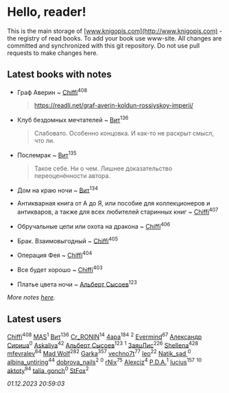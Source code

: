# Hello, reader!
This is the main storage of [www.knigopis.com](http://www.knigopis.com) - the registry of read books.
To add your book use www-site. All changes are committed and synchronized with this git repository.
Do not use pull requests to make changes here.


## Latest books with notes
* Граф Аверин ~ [Chiffi](users/105/105831994080785626680-google)<sup>408</sup>
    > https://readli.net/graf-averin-koldun-rossiyskoy-imperii/

* Клуб бездомных мечтателей ~ [Вит](users/300/300273923-vkontakte)<sup>136</sup>
    > Слабовато. Особенно концовка. И как-то не раскрыт смысл, что ли.

* Послемрак ~ [Вит](users/300/300273923-vkontakte)<sup>135</sup>
    > Такое себе. Ни о чем.
    > Лишнее доказательство переоценённости автора.

* Дом на краю ночи ~ [Вит](users/300/300273923-vkontakte)<sup>134</sup>

* Антикварная книга от А до Я, или пособие для коллекционеров и антикваров, а также для всех любителей старинных книг ~ [Chiffi](users/105/105831994080785626680-google)<sup>407</sup>

* Обручальные цепи или охота на дракона ~ [Chiffi](users/105/105831994080785626680-google)<sup>406</sup>

* Брак. Взаимовыгодный ~ [Chiffi](users/105/105831994080785626680-google)<sup>405</sup>

* Операция Фея ~ [Chiffi](users/105/105831994080785626680-google)<sup>404</sup>

* Все будет хорошо ~ [Chiffi](users/105/105831994080785626680-google)<sup>403</sup>

* Платье цвета ночи ~ [Альберт Сысоев](users/474/47446642-vkontakte)<sup>123</sup>


_More notes [here](latest_books_with_notes.md)._


## Latest users
[Chiffi](users/105/105831994080785626680-google)<sup>408</sup> 
[MAS](users/384/3848610264283409624-mailru)<sup>1</sup> 
[Вит](users/300/300273923-vkontakte)<sup>136</sup> 
[Cr_RONIN](users/112/112090473416384685204-google)<sup>14</sup> 
[4apa](users/117/117392596378069249667-google)<sup>184</sup> 
[](users/105/105803270930838059244-google)<sup>2</sup> 
[Evermind](users/302/302928912-vkontakte)<sup>67</sup> 
[Александр Сирица](users/149/14993074907293954836-mailru)<sup>0</sup> 
[Askaliya](users/326/326783541-vkontakte)<sup>42</sup> 
[Альберт Сысоев](users/474/47446642-vkontakte)<sup>123</sup> 
[](users/115/115095777313809768381-google)<sup>1</sup> 
[ЗаяцЛис](users/112/112388384595246311466-google)<sup>226</sup> 
[Shellena](users/134/13413591548892934957-mailru)<sup>428</sup> 
[mfevralev](users/140/140966150-vkontakte)<sup>64</sup> 
[Mad Wolf](users/947/94738840-vkontakte)<sup>282</sup> 
[Garka](users/115/115753719718250012620-google)<sup>357</sup> 
[vechno7t](users/102/102483077884312127500-google)<sup>77</sup> 
[leo](users/106/106915386474260202605-google)<sup>22</sup> 
[Natik_sad ](users/108/108898237485217151983-google)<sup>0</sup> 
[albina_untiring](users/257/2579695-vkontakte)<sup>44</sup> 
[dobrova_nails](users/606/6069210-vkontakte)<sup>2</sup> 
[](users/112/112239748706900948406-google)<sup>0</sup> 
[rNix](users/227/22742452-yandex)<sup>75</sup> 
[Alexciz](users/104/104402554069177138887-google)<sup>4</sup> 
[P.D.A.](users/101/101885615006241630614-google)<sup>1</sup> 
[lucius](users/838/83820536-yandex)<sup>157</sup> 
[](users/101/101368518035734751027-google)<sup>10</sup> 
[aktoty](users/275/275766107-vkontakte)<sup>94</sup> 
[talia_gonch](users/116/116727437007720956503-google)<sup>0</sup> 
[StFox](users/108/10824953-yandex)<sup>2</sup> 


_01.12.2023 20:59:03_
